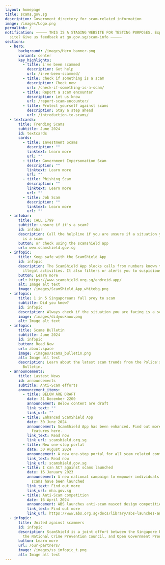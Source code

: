 ```yaml
---
layout: homepage
title: scams.gov.sg
description: Government directory for scam-related information
image: /images/Logo.png
permalink: /
notification: ––––– THIS IS A STAGING WEBSITE FOR TESTING PURPOSES. Explored the
  site? Give us feedback at go.gov.sg/scam-info –––––
sections:
  - hero:
      background: /images/Hero_banner.png
      variant: center
      key_highlights:
        - title: i've been scammed
          description: Get help
          url: /i-ve-been-scammed/
        - title: check if something is a scam
          description: Check now
          url: /check-if-something-is-a-scam/
        - title: Report a scam encounter
          description: Let us know
          url: /report-scam-encounter/
        - title: Protect yourself against scams
          description: Stay a step ahead
          url: /introduction-to-scams/
  - textcards:
      title: Trending Scams
      subtitle: June 2024
      id: textcards
      cards:
        - title: Investment Scams
          description: ""
          linktext: Learn more
          url: ""
        - title: Government Impersonation Scam
          description: ""
          linktext: Learn more
          url: ""
        - title: Phishing Scam
          description: ""
          linktext: Learn more
          url: ""
        - title: Job Scam
          description: ""
          linktext: Learn more
          url: ""
  - infobar:
      title: CALL 1799
      subtitle: unsure if it's a scam?
      id: infobar
      description: Call the helpline if you are unsure if a situation you are facing
        is a scam
      button: or check using the scamshield app
      url: www.scamshield.gov.sg
  - infopic:
      title: Keep safe with the ScamShield App
      id: infopic
      description: The ScamShield App blocks calls from numbers known to be used in
        illegal activities. It also filters or alerts you to suspicious SMSes.
      button: Learn more
      url: https://www.scamshield.org.sg/android-app/
      alt: Image alt text
      image: /images/ScamShield_App_whitebg.png
  - infopic:
      title: 1 in 5 Singaporeans fall prey to scam
      subtitle: Did you know?
      id: infopic
      description: Always check if the situation you are facing is a scam
      image: /images/didyouknow.png
      alt: Image alt text
  - infopic:
      title: Scams Bulletin
      subtitle: June 2024
      id: infopic
      button: Read Now
      url: about:space
      image: /images/scams_bulletin.png
      alt: Image alt text
      description: Learn about the latest scam trends from the Police's Monthly Scams
        Bulletin.
  - announcements:
      title: Lastest News
      id: announcements
      subtitle: Anti-Scam efforts
      announcement_items:
        - title: BELOW ARE DRAFT
          date: 31 December 2200
          announcement: Below content are draft
          link_text: ""
          link_url: ""
        - title: Enhanced ScamShield App
          date: 30 June 2024
          announcement: ScamShield App has been enhanced. Find out more about the new
            features here.
          link_text: Read now
          link_url: scamshield.org.sg
        - title: New one-stop portal
          date: 30 August 2024
          announcement: A new one-stop portal for all scam related content has been launched.
          link_text: Read now
          link_url: scamshield.gov.sg
        - title: I can ACT against scams launched
          date: 16 January 2023
          announcement: A new national campaign to empower individuals to ACT against
            scams have been launched
          link_text: Find out more
          link_url: mha.gov.sg
        - title: Anti-Scam competition
          date: 16 April 2024
          announcement: ABS launches anti-scam mascot design competition
          link_text: Find out more
          link_url: https://www.abs.org.sg/docs/library/abs-launches-anti-scam-mascot-design-competition.pdf
  - infopic:
      title: United against scammers
      id: infopic
      description: ScamShield is a joint effort between the Singapore Police Force,
        the National Crime Prevention Council, and Open Government Products.
      button: Learn more
      url: /our-partners/
      image: /images/ss_infopic_t.png
      alt: Image alt text
---
```

